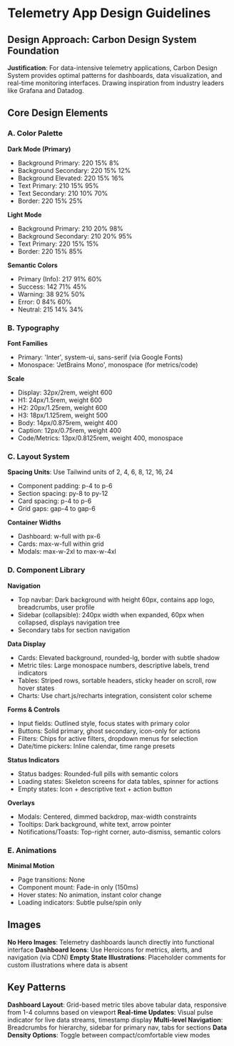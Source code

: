 # Telemetry App Design Guidelines

## Design Approach: Carbon Design System Foundation
**Justification**: For data-intensive telemetry applications, Carbon Design System provides optimal patterns for dashboards, data visualization, and real-time monitoring interfaces. Drawing inspiration from industry leaders like Grafana and Datadog.

## Core Design Elements

### A. Color Palette

**Dark Mode (Primary)**
- Background Primary: 220 15% 8%
- Background Secondary: 220 15% 12%
- Background Elevated: 220 15% 16%
- Text Primary: 210 15% 95%
- Text Secondary: 210 10% 70%
- Border: 220 15% 25%

**Light Mode**
- Background Primary: 210 20% 98%
- Background Secondary: 210 20% 95%
- Text Primary: 220 15% 15%
- Border: 220 15% 85%

**Semantic Colors**
- Primary (Info): 217 91% 60%
- Success: 142 71% 45%
- Warning: 38 92% 50%
- Error: 0 84% 60%
- Neutral: 215 14% 34%

### B. Typography

**Font Families**
- Primary: 'Inter', system-ui, sans-serif (via Google Fonts)
- Monospace: 'JetBrains Mono', monospace (for metrics/code)

**Scale**
- Display: 32px/2rem, weight 600
- H1: 24px/1.5rem, weight 600
- H2: 20px/1.25rem, weight 600
- H3: 18px/1.125rem, weight 500
- Body: 14px/0.875rem, weight 400
- Caption: 12px/0.75rem, weight 400
- Code/Metrics: 13px/0.8125rem, weight 400, monospace

### C. Layout System

**Spacing Units**: Use Tailwind units of 2, 4, 6, 8, 12, 16, 24
- Component padding: p-4 to p-6
- Section spacing: py-8 to py-12
- Card spacing: p-4 to p-6
- Grid gaps: gap-4 to gap-6

**Container Widths**
- Dashboard: w-full with px-6
- Cards: max-w-full within grid
- Modals: max-w-2xl to max-w-4xl

### D. Component Library

**Navigation**
- Top navbar: Dark background with height 60px, contains app logo, breadcrumbs, user profile
- Sidebar (collapsible): 240px width when expanded, 60px when collapsed, displays navigation tree
- Secondary tabs for section navigation

**Data Display**
- Cards: Elevated background, rounded-lg, border with subtle shadow
- Metric tiles: Large monospace numbers, descriptive labels, trend indicators
- Tables: Striped rows, sortable headers, sticky header on scroll, row hover states
- Charts: Use chart.js/recharts integration, consistent color scheme

**Forms & Controls**
- Input fields: Outlined style, focus states with primary color
- Buttons: Solid primary, ghost secondary, icon-only for actions
- Filters: Chips for active filters, dropdown menus for selection
- Date/time pickers: Inline calendar, time range presets

**Status Indicators**
- Status badges: Rounded-full pills with semantic colors
- Loading states: Skeleton screens for data tables, spinner for actions
- Empty states: Icon + descriptive text + action button

**Overlays**
- Modals: Centered, dimmed backdrop, max-width constraints
- Tooltips: Dark background, white text, arrow pointer
- Notifications/Toasts: Top-right corner, auto-dismiss, semantic colors

### E. Animations

**Minimal Motion**
- Page transitions: None
- Component mount: Fade-in only (150ms)
- Hover states: No animation, instant color change
- Loading indicators: Subtle pulse/spin only

## Images

**No Hero Images**: Telemetry dashboards launch directly into functional interface
**Dashboard Icons**: Use Heroicons for metrics, alerts, and navigation (via CDN)
**Empty State Illustrations**: Placeholder comments for custom illustrations where data is absent

## Key Patterns

**Dashboard Layout**: Grid-based metric tiles above tabular data, responsive from 1-4 columns based on viewport
**Real-time Updates**: Visual pulse indicator for live data streams, timestamp display
**Multi-level Navigation**: Breadcrumbs for hierarchy, sidebar for primary nav, tabs for sections
**Data Density Options**: Toggle between compact/comfortable view modes